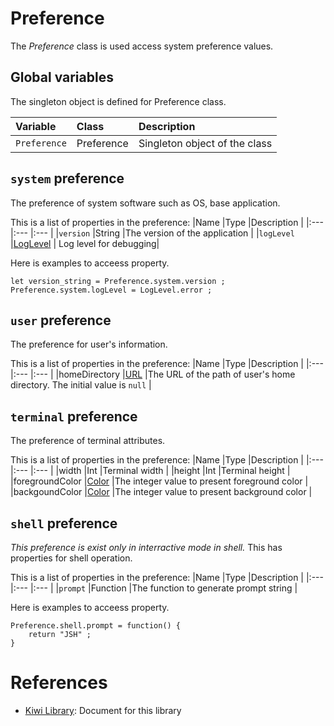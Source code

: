 # Preference
The *Preference* class is used access system preference values.

## Global variables
The singleton object is defined for Preference class.

|Variable       |Class      | Description                   |
|:---           |:---       |:---                           |
|`Preference`   |Preference |Singleton object of the class  |

## `system` preference
The preference of system software such as OS, base application.

This is a list of properties in the preference:
|Name       |Type       |Description                        |
|:---       |:---       |:---                               |
|`version`  |String     |The version of the application     |
|`logLevel` |[LogLevel](https://github.com/steelwheels/KiwiScript/blob/master/KiwiLibrary/Document/Enum/LogLevel.md) | Log level for debugging|

Here is examples to acceess property.
````
let version_string = Preference.system.version ;
Preference.system.logLevel = LogLevel.error ;
````

## `user` preference
The preference for user's information.

This is a list of properties in the preference:
|Name               |Type       |Description                |
|:---               |:---       |:---                       |
|homeDirectory      |[URL](https://github.com/steelwheels/KiwiScript/blob/master/KiwiLibrary/Document/Class/URL.md)  |The URL of the path of user's home directory. The initial value is `null`  |


## `terminal` preference
The preference of terminal attributes.

This is a list of properties in the preference:
|Name               |Type       |Description                |
|:---               |:---       |:---                       |
|width              |Int        |Terminal width             |
|height             |Int        |Terminal height            |
|foregroundColor    |[Color](https://github.com/steelwheels/KiwiScript/blob/master/KiwiLibrary/Document/Enum/Color.md)  |The integer value to present foreground color |
|backgoundColor     |[Color](https://github.com/steelwheels/KiwiScript/blob/master/KiwiLibrary/Document/Enum/Color.md) |The integer value to present background color  |

## `shell` preference
*This preference is exist only in interractive mode in shell.* This has properties for shell operation.

This is a list of properties in the preference:
|Name       |Type       |Description                        |
|:---       |:---       |:---                               |
|`prompt`   |Function   |The function to generate prompt string |

Here is examples to acceess property.
````
Preference.shell.prompt = function() {
    return "JSH" ;
}
````

# References
* [Kiwi Library](https://github.com/steelwheels/KiwiScript/blob/master/KiwiLibrary/Document/Library.md): Document for this library
